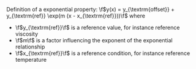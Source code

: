 Definition of a exponential property:
\f$y(x) = y_{\textrm{offset}} + y_{\textrm{ref}} \exp(m (x - x_{\textrm{ref}}))\f$
where
 - \f$y_{\textrm{ref}}\f$ is a reference value, for instance reference viscosity
 - \f$m\f$ is a factor influencing the exponent of the exponential relationship
 - \f$x_{\textrm{ref}}\f$ is a reference condition, for instance reference
   temperature
